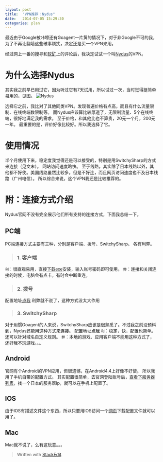 ```yaml
---
layout: post
title:  "VPN推荐：Nydus"
date:   2014-07-05 15:29:30
categories: plan
---
```


最近由于Google被咔嚓还有Goagent一片黄的情况下，对于非Google不可的我，为了不再让翻墙这些破事烦扰，决定还是买一个VPN来用。

经过网上一番的搜寻和[软矿](https://www.x-berry.com/category/vpn/)上的评论后，我决定试试一个叫[Nydus](http://www.ny-dus.info/)的VPN。

<!--more-->

# 为什么选择Nydus
其实我之前早已用过它，因为听过它有7天试用，所以试过一次，当时觉得挺简单易用的，见图。
![Nydus][1]

选择它之前，我比对了其他同类VPN。发现普遍价格有点高，而且有什么流量限制、在线终端数限制等。
而Nydus应该算比较厚道了，无限制流量、5个在线终端，很好地满足我的需求。
至于价格，和其他比也不算贵，20元一个月，200元一年。
最重要的是，评价好像比较好。所以我选择了它。

# 使用情况
半个月使用下来，稳定度我觉得还是可以接受的，特别是用SwitchySharp的方式来连接（见文末）。
网站访问速度略快。
至于线路，其实除了日本线路以外，其他都不好使。美国线路虽然比较多，但是不好连，而且网页访问速度也不及日本线路（广州电信）。
所以综合来说，这个VPN我还是比较推荐的。

# 附：连接方式介绍
Nydus官网不没有完全展示他们所有支持的连接方式，下面我总结一下。

## PC端
PC端连接方式主要有三种，分别是客户端、拨号、SwitchySharp。
各有利弊。
> ### 1. 客户端
`利`：很直观易用，直接[下载exe](http://www.ny-dus.info/download)安装，输入账号密码即可使用。
`弊`：连接和关闭连接的时候，电脑会有点卡。有时会中断重连。
> ### 2. 拨号
配置地址[点我](http://forum.nydus.co/forum.php?mod=viewthread&tid=440&extra=page%3D1)
利弊就不说了，这种方式没太大作用
> ### 3. SwitchySharp
对于用惯Goagent的人来说，SwitchySharp应该是很熟悉了。不过我之前没预料到，Nydus还能用这种方式来连接。
配置地址[点我](http://forum.nydus.co/forum.php?mod=viewthread&tid=2728&extra=page%3D1)
`利`：稳定，快，配置也简单。还可以针对域名自定义规则。
`弊`：本地的游戏、应用客户端不能用这种方式了，还好我不玩游戏。。。

## Android
官网有个Android的VPN应用，但很遗憾，在Android4.4上好像不好使。
所以我用了手机自带的配置方式。
其实配置很简单，去官网登陆账号后，[查看下服务器列表](http://www.ny-dus.info/serverlist)，找一个日本的服务器ip，就可以在手机上配置了。

## IOS
由于IOS有描述文件这个东西，所以只要用IOS访问一个[网页](http://www.ny-dus.info/iosconfig)下载配置文件就可以用了。

## Mac
Mac就不说了，么有这玩意。。。


> Written with [StackEdit](https://stackedit.io/).

  [1]: http://chuyik-github-io.qiniudn.com/nydus.png
  [2]: http://www.ny-dus.info/